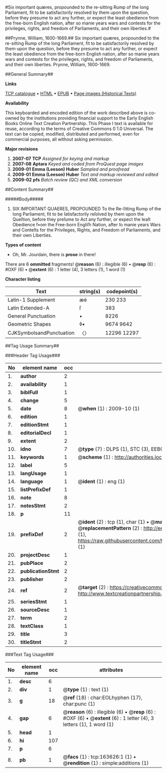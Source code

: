 #Six important quæres, propounded to the re-sitting Rump of the long Parliament, fit to be satisfactorily resolved by them upon the question, before they presume to act any further, or expect the least obedience from the free-born English nation, after so manie years wars and contests for the privileges, rights, and freedom of Parliaments, and their own liberties.#

##Prynne, William, 1600-1669.##
Six important quæres, propounded to the re-sitting Rump of the long Parliament, fit to be satisfactorily resolved by them upon the question, before they presume to act any further, or expect the least obedience from the free-born English nation, after so manie years wars and contests for the privileges, rights, and freedom of Parliaments, and their own liberties.
Prynne, William, 1600-1669.

##General Summary##

**Links**

[TCP catalogue](http://www.ota.ox.ac.uk/tcp/)  • 
[HTML](http://tei.it.ox.ac.uk/tcp/Texts-HTML/free/A91/A91280.html)  • 
[EPUB](http://tei.it.ox.ac.uk/tcp/Texts-EPUB/free/A91/A91280.epub) • 
[Page images (Historical Texts)](https://data.historicaltexts.jisc.ac.uk/view?pubId=eebo-99870143e&pageId=eebo-99870143e-163626-1)

**Availability**

This keyboarded and encoded edition of the
	       work described above is co-owned by the institutions
	       providing financial support to the Early English Books
	       Online Text Creation Partnership. This Phase I text is
	       available for reuse, according to the terms of Creative
	       Commons 0 1.0 Universal. The text can be copied,
	       modified, distributed and performed, even for
	       commercial purposes, all without asking permission.

**Major revisions**

1. __2007-07__ __TCP__ *Assigned for keying and markup*
1. __2007-08__ __Aptara__ *Keyed and coded from ProQuest page images*
1. __2009-01__ __Emma (Leeson) Huber__ *Sampled and proofread*
1. __2009-01__ __Emma (Leeson) Huber__ *Text and markup reviewed and edited*
1. __2009-02__ __pfs__ *Batch review (QC) and XML conversion*

##Content Summary##

#####Body#####

1. SIX IMPORTANT
QUAERES,
PROPOUNDED
To the Re-ſitting Rump of the long Parliament, fit to be ſatisfactorily reſolved by them upon the
Queſtion, before they preſume to Act any further, or expect the leaſt Obedience f•om the
Free-born Engliſh Nation, after ſo manie years Wars and Conteſts for the Privileges,
Rights, and Freedom of Parliaments, and their own Liberties.

**Types of content**

  * Oh, Mr. Jourdain, there is **prose** in there!

There are 6 **ommitted** fragments! 
 @__reason__ (6) : illegible (6)  •  @__resp__ (6) : #OXF (6)  •  @__extent__ (6) : 1 letter (4), 3 letters (1), 1 word (1)

**Character listing**


|Text|string(s)|codepoint(s)|
|---|---|---|
|Latin-1 Supplement|æé|230 233|
|Latin Extended-A|ſ|383|
|General Punctuation|•|8226|
|Geometric Shapes|◊▪|9674 9642|
|CJKSymbolsandPunctuation|〈〉|12296 12297|

##Tag Usage Summary##

###Header Tag Usage###

|No|element name|occ|attributes|
|---|---|---|---|
|1.|__author__|2||
|2.|__availability__|1||
|3.|__biblFull__|1||
|4.|__change__|5||
|5.|__date__|8| @__when__ (1) : 2009-10 (1)|
|6.|__edition__|1||
|7.|__editionStmt__|1||
|8.|__editorialDecl__|1||
|9.|__extent__|2||
|10.|__idno__|7| @__type__ (7) : DLPS (1), STC (3), EEBO-CITATION (1), PROQUEST (1), VID (1)|
|11.|__keywords__|1| @__scheme__ (1) : http://authorities.loc.gov/ (1)|
|12.|__label__|5||
|13.|__langUsage__|1||
|14.|__language__|1| @__ident__ (1) : eng (1)|
|15.|__listPrefixDef__|1||
|16.|__note__|8||
|17.|__notesStmt__|2||
|18.|__p__|11||
|19.|__prefixDef__|2| @__ident__ (2) : tcp (1), char (1)  •  @__matchPattern__ (2) : ([0-9\-]+):([0-9IVX]+) (1), (.+) (1)  •  @__replacementPattern__ (2) : http://eebo.chadwyck.com/downloadtiff?vid=$1&page=$2 (1), https://raw.githubusercontent.com/textcreationpartnership/Texts/master/tcpchars.xml#$1 (1)|
|20.|__projectDesc__|1||
|21.|__pubPlace__|2||
|22.|__publicationStmt__|2||
|23.|__publisher__|2||
|24.|__ref__|2| @__target__ (2) : https://creativecommons.org/publicdomain/zero/1.0/ (1), http://www.textcreationpartnership.org/docs/. (1)|
|25.|__seriesStmt__|1||
|26.|__sourceDesc__|1||
|27.|__term__|2||
|28.|__textClass__|1||
|29.|__title__|3||
|30.|__titleStmt__|2||


###Text Tag Usage###

|No|element name|occ|attributes|
|---|---|---|---|
|1.|__desc__|6||
|2.|__div__|1| @__type__ (1) : text (1)|
|3.|__g__|18| @__ref__ (18) : char:EOLhyphen (17), char:punc (1)|
|4.|__gap__|6| @__reason__ (6) : illegible (6)  •  @__resp__ (6) : #OXF (6)  •  @__extent__ (6) : 1 letter (4), 3 letters (1), 1 word (1)|
|5.|__head__|1||
|6.|__hi__|107||
|7.|__p__|6||
|8.|__pb__|1| @__facs__ (1) : tcp:163626:1 (1)  •  @__rendition__ (1) : simple:additions (1)|
